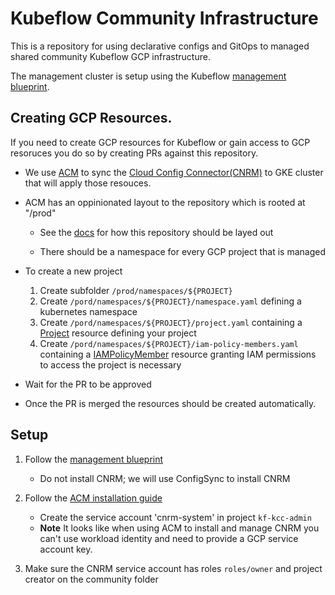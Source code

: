 # Kubeflow Community Infrastructure

This is a repository for using declarative configs and GitOps to managed shared community Kubeflow GCP infrastructure.

The management cluster is setup using the Kubeflow [management blueprint](https://github.com/kubeflow/gcp-blueprints).

## Creating GCP Resources.

If you need to create GCP resources for Kubeflow or gain access to GCP resoruces you do so by creating
PRs against this repository.

* We use [ACM](https://cloud.google.com/anthos-config-management/docs/concepts/repo) to sync
  the [Cloud Config Connector(CNRM)](https://cloud.google.com/config-connector/docs/overview)
  to GKE cluster that will apply those resouces.

* ACM has an oppinionated layout to the repository which is rooted at "/prod"

  * See the [docs](https://cloud.google.com/anthos-config-management/docs/concepts/repo) for 
    how this repository should be layed out

  * There should be a namespace for every GCP project that is managed

* To create a new project

  1. Create subfolder `/prod/namespaces/${PROJECT}`
  1. Create `/pord/namespaces/${PROJECT}/namespace.yaml` defining a kubernetes namespace
  1. Create `/pord/namespaces/${PROJECT}/project.yaml` containing a [Project](https://cloud.google.com/config-connector/docs/reference/resources#project)
     resource defining your project
  1. Create `/pord/namespaces/${PROJECT}/iam-policy-members.yaml` containing a [IAMPolicyMember](https://cloud.google.com/config-connector/docs/reference/resources#iampolicymember)
     resource granting IAM permissions to access the project is necessary

* Wait for the PR to be approved
* Once the PR is merged the resources should be created automatically.

## Setup

1. Follow the [management blueprint](https://github.com/kubeflow/gcp-blueprints)
   
   * Do not install CNRM; we will use ConfigSync to install CNRM

1. Follow the [ACM installation guide](https://cloud.google.com/anthos-config-management/docs/how-to/installing)


   * Create the service account 'cnrm-system' in project `kf-kcc-admin`
   * **Note** It looks like when using ACM to install and manage CNRM you can't use workload identity and need to provide
     a GCP service account key.


1. Make sure the CNRM service account has roles `roles/owner` and project creator on the community folder
